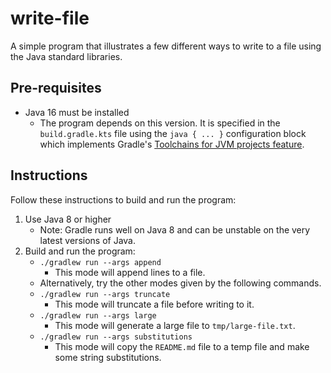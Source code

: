 # write-file

A simple program that illustrates a few different ways to write to a file using the Java standard libraries.

## Pre-requisites

* Java 16 must be installed
  * The program depends on this version. It is specified in the `build.gradle.kts` file using the `java { ... }` configuration
    block which implements Gradle's [Toolchains for JVM projects feature](https://docs.gradle.org/current/userguide/toolchains.html). 

## Instructions

Follow these instructions to build and run the program:

1. Use Java 8 or higher
   * Note: Gradle runs well on Java 8 and can be unstable on the very latest versions of Java. 
1. Build and run the program:
   * `./gradlew run --args append`
       * This mode will append lines to a file. 
   * Alternatively, try the other modes given by the following commands.
   * `./gradlew run --args truncate`
       * This mode will truncate a file before writing to it.
   * `./gradlew run --args large`
       * This mode will generate a large file to `tmp/large-file.txt`.
   * `./gradlew run --args substitutions`
       * This mode will copy the `README.md` file to a temp file and make some string substitutions.
